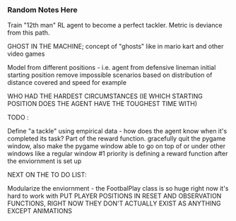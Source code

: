 ### Random Notes Here

Train "12th man" RL agent to become a perfect tackler. Metric is deviance from this path.

GHOST IN THE MACHINE; concept of "ghosts" like in mario kart and other video games

Model from different positions - i.e. agent from defensive lineman initial starting position
    remove impossible scenarios based on distribution of distance covered and speed for example

WHO HAD THE HARDEST CIRCUMSTANCES (IE WHICH STARTING POSITION DOES THE AGENT HAVE THE TOUGHEST TIME WITH)

TODO : 

Define "a tackle" using empirical data - how does the agent know when it's completed its task? Part of the reward function.
gracefully quit the pygame window, also make the pygame window able to go on top of or under other windows like a regular window
#1 priority is defining a reward function after the enviornment is set up 


NEXT ON THE TO DO LIST:

Modularize the enviornment - the FootbalPlay class is so huge right now it's hard to work with
PUT PLAYER POSITIONS IN RESET AND OBSERVATION FUNCTIONS, RIGHT NOW THEY DON'T ACTUALLY EXIST AS ANYTHING EXCEPT ANIMATIONS